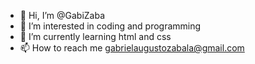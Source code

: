 - 👋 Hi, I’m @GabiZaba
- 👀 I’m interested in coding and programming
- 🌱 I’m currently learning html and css
- 📫 How to reach me gabrielaugustozabala@gmail.com

<!---
GabiZaba/GabiZaba is a ✨ special ✨ repository because its `README.md` (this file) appears on your GitHub profile.
You can click the Preview link to take a look at your changes.
--->
